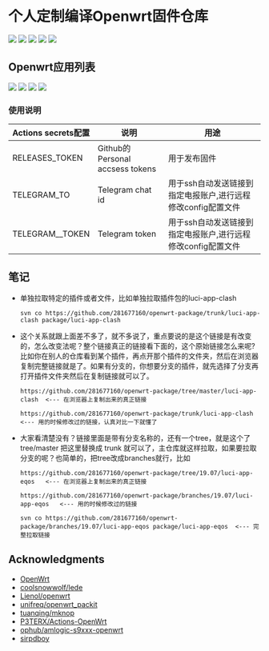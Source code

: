 
# 个人定制编译Openwrt固件仓库
<a href="https://github.com/rastyu/s905x3-openwrt/releases/tag/LEDE_x86_%E7%B2%BE%E7%AE%80"><img src="https://img.shields.io/badge/openwrt-LEDE_x86_精简-D98719"></a>
<a href="https://github.com/rastyu/s905x3-openwrt/releases/tag/LEDE_x86_Plus"><img src="https://img.shields.io/badge/openwrt-LEDE_x86_Plus-D98719"></a>
<a href="https://github.com/rastyu/s905x3-openwrt/releases/tag/immor_x86_Plus"><img src="https://img.shields.io/badge/openwrt-immor_x86_Plus-D98719"></a>
<a href="https://github.com/rastyu/s905x3-openwrt/releases/tag/LEDE_ARM_Box"><img src="https://img.shields.io/badge/openwrt-LEDE_ARM电视盒子-D98719"></a>
<a href="https://github.com/rastyu/s905x3-openwrt/releases/tag/LEDE_%E7%BA%A2%E7%B1%B3AX6"><img src="https://img.shields.io/badge/openwrt-LEDE_红米AX6-D98719"></a>
## Openwrt应用列表
<a href="https://github.com/rastyu/s905x3-openwrt/blob/main/%E5%BA%94%E7%94%A8%E5%88%97%E8%A1%A8/x86-lede.txt"><img src="https://img.shields.io/badge/应用列表-LEDE_x86_精简-DBDB70"></a>
<a href="https://github.com/rastyu/s905x3-openwrt/blob/main/%E5%BA%94%E7%94%A8%E5%88%97%E8%A1%A8/x86-docker.txt"><img src="https://img.shields.io/badge/应用列表-LEDE_x86_Plus-DBDB70"></a>
<a href="https://github.com/rastyu/s905x3-openwrt/blob/main/%E5%BA%94%E7%94%A8%E5%88%97%E8%A1%A8/x86-immor.txt"><img src="https://img.shields.io/badge/应用列表-immor_x86_Plus-DBDB70"></a>
<a href="https://github.com/rastyu/s905x3-openwrt/blob/main/%E5%BA%94%E7%94%A8%E5%88%97%E8%A1%A8/ARM%E7%9B%92%E5%AD%90.txt"><img src="https://img.shields.io/badge/应用列表-LEDE_ARM电视盒子-DBDB70"></a>
### 使用说明
| Actions secrets配置 | 说明 | 用途 |  
| ---- | ----| ---- |
| RELEASES_TOKEN | Github的Personal accsess tokens | 用于发布固件 |
| TELEGRAM_TO | Telegram chat id | 用于ssh自动发送链接到指定电报账户,进行远程修改config配置文件 |
| TELEGRAM__TOKEN | Telegram token | 用于ssh自动发送链接到指定电报账户,进行远程修改config配置文件 |

## 笔记

- 单独拉取特定的插件或者文件，比如单独拉取插件包的luci-app-clash

      svn co https://github.com/281677160/openwrt-package/trunk/luci-app-clash package/luci-app-clash
      
- 这个关系就跟上面差不多了，就不多说了，重点要说的是这个链接是有改变的，怎么改变法呢？整个链接真正的链接看下面的，这个原始链接怎么来呢?比如你在别人的仓库看到某个插件，再点开那个插件的文件夹，然后在浏览器复制完整链接就是了。如果有分支的，你想要分支的插件，就先选择了分支再打开插件文件夹然后在复制链接就可以了。

      https://github.com/281677160/openwrt-package/tree/master/luci-app-clash  <--- 在浏览器上复制出来的真正链接
      
      https://github.com/281677160/openwrt-package/trunk/luci-app-clash        <--- 用的时候修改过的链接，认真对比一下就懂了
      
- 大家看清楚没有？链接里面是带有分支名称的，还有一个tree，就是这个了 tree/master 把这里替换成 trunk 就可以了，主仓库就这样拉取，如果要拉取分支的呢？也简单的，把tree改成branches就行，比如
     
      https://github.com/281677160/openwrt-package/tree/19.07/luci-app-eqos   <--- 在浏览器上复制出来的真正链接
      
      https://github.com/281677160/openwrt-package/branches/19.07/luci-app-eqos   <--- 用的时候修改过的链接

      svn co https://github.com/281677160/openwrt-package/branches/19.07/luci-app-eqos package/luci-app-eqos  <--- 完整拉取链接

## Acknowledgments
- [OpenWrt](https://github.com/openwrt/openwrt)
- [coolsnowwolf/lede](https://github.com/coolsnowwolf/lede)
- [Lienol/openwrt](https://github.com/Lienol/openwrt)
- [unifreq/openwrt_packit](https://github.com/unifreq/openwrt_packit)
- [tuanqing/mknop](https://github.com/tuanqing/mknop)
- [P3TERX/Actions-OpenWrt](https://github.com/P3TERX/Actions-OpenWrt)
- [ophub/amlogic-s9xxx-openwrt](https://github.com/ophub/amlogic-s9xxx-openwrt)
- [sirpdboy](https://github.com/sirpdboy)
